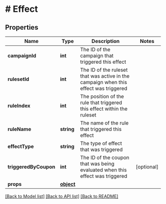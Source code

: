 # # Effect

## Properties

Name | Type | Description | Notes
------------ | ------------- | ------------- | -------------
**campaignId** | **int** | The ID of the campaign that triggered this effect | 
**rulesetId** | **int** | The ID of the ruleset that was active in the campaign when this effect was triggered | 
**ruleIndex** | **int** | The position of the rule that triggered this effect within the ruleset | 
**ruleName** | **string** | The name of the rule that triggered this effect | 
**effectType** | **string** | The type of effect that was triggered | 
**triggeredByCoupon** | **int** | The ID of the coupon that was being evaluated when this effect was triggered | [optional] 
**props** | [**object**](.md) |  | 

[[Back to Model list]](../../README.md#documentation-for-models) [[Back to API list]](../../README.md#documentation-for-api-endpoints) [[Back to README]](../../README.md)


